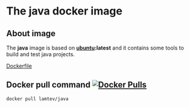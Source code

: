 # The java docker image

## About image

The __java__ image is based on [__ubuntu__](https://hub.docker.com/_/ubuntu/)__:latest__ and it contains some tools to build and test java projects.

[Dockerfile](https://github.com/lamtev/build-tools-dockers/blob/master/java/Dockerfile)

## Docker pull command [![Docker Pulls](https://img.shields.io/docker/pulls/lamtev/java.svg?style=flat-square)](https://hub.docker.com/r/lamtev/java/)

`docker pull lamtev/java`
